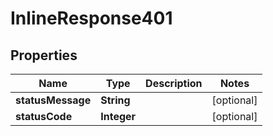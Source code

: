 
# InlineResponse401

## Properties
Name | Type | Description | Notes
------------ | ------------- | ------------- | -------------
**statusMessage** | **String** |  |  [optional]
**statusCode** | **Integer** |  |  [optional]



